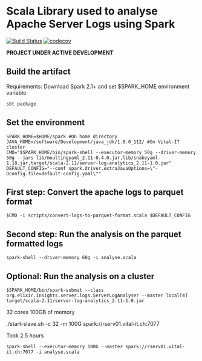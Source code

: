 # Scala Library used to analyse Apache Server Logs using Spark 

[![Build Status](https://travis-ci.org/sib-swiss/server-log-analytics.svg?branch=master)](https://travis-ci.org/sib-swiss/server-log-analytics)
[![codecov](https://codecov.io/gh/sib-swiss/server-log-analytics/branch/master/graph/badge.svg)](https://codecov.io/gh/sib-swiss/server-log-analytics)

**PROJECT UNDER ACTIVE DEVELOPMENT**

## Build the artifact
Requirements: Download Spark 2.1+ and set $SPARK_HOME environment variable

```shell
sbt package
```

## Set the environment

```shell
SPARK_HOME=$HOME/spark #On home directory
JAVA_HOME=/software/Development/java_jdk/1.8.0_112/ #On Vital-IT cluster
CMD="$SPARK_HOME/bin/spark-shell --executor-memory 50g --driver-memory 50g --jars lib/moultingyaml_2.11-0.4.0.jar,lib/snakeyaml-1.18.jar,target/scala-2.11/server-log-analytics_2.11-1.0.jar"
DEFAULT_CONFIG="--conf spark.driver.extraJavaOptions=\"-Dconfig.file=default-config.yaml\""
```

## First step: Convert the apache logs to parquet format
```shell
$CMD -i scripts/convert-logs-to-parquet-format.scala $DEFAULT_CONFIG
```


## Second step: Run the analysis on the parquet formatted logs
```shell
spark-shell --driver-memory 60g -i analyse.scala
```

## Optional: Run the analysis on a cluster
```shell
$SPARK_HOME/bin/spark-submit --class org.elixir.insights.server.logs.ServerLogAnalyser --master local[4] target/scala-2.11/server-log-analytics_2.11-1.0.jar
```

32 cores
100GB of memory

./start-slave.sh -c 32 -m 100G spark://rserv01.vital-it.ch:7077


Took 2.5 hours
```
spark-shell --executor-memory 100G --master spark://rserv01.vital-it.ch:7077 -i analyse.scala
```

